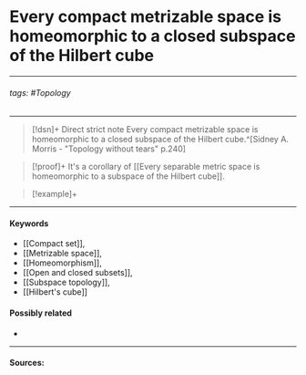 # Every compact metrizable space is homeomorphic to a closed subspace of the Hilbert cube
***
###### tags: #Topology 
***
>[!dsn]+ Direct strict note
>Every compact metrizable space is homeomorphic to a closed subspace of the Hilbert cube.^[Sidney A. Morris - "Topology without tears" p.240]

>[!proof]+
>It's a corollary of [[Every separable metric space is homeomorphic to a subspace of the Hilbert cube]].

>[!example]+ 
>
***
#### Keywords
- [[Compact set]],
- [[Metrizable space]],
- [[Homeomorphism]],
- [[Open and closed subsets]],
- [[Subspace topology]],
- [[Hilbert's cube]]
#### Possibly related
- 
***
#### Sources: